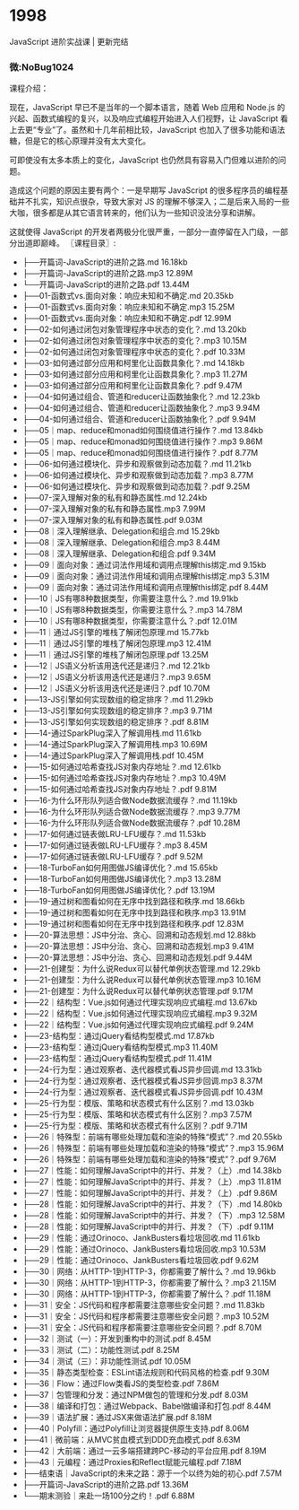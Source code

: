 # 1998
JavaScript 进阶实战课 | 更新完结
### 微:NoBug1024 


课程介绍：

现在，JavaScript 早已不是当年的一个脚本语言，随着 Web 应用和 Node.js 的兴起、函数式编程的复兴，以及响应式编程开始进入人们视野，让 JavaScript 看上去更“专业”了。虽然和十几年前相比较，JavaScript 也加入了很多功能和语法糖，但是它的核心原理并没有太大变化。

可即使没有太多本质上的变化，JavaScript 也仍然具有容易入门但难以进阶的问题。

造成这个问题的原因主要有两个：一是早期写 JavaScript 的很多程序员的编程基础并不扎实，知识点很杂，导致大家对 JS 的理解不够深入；二是后来入局的一些大咖，很多都是从其它语言转来的，他们认为一些知识没法分享和讲解。

这就使得 JavaScript 的开发者两极分化很严重，一部分一直停留在入门级，一部分出道即巅峰。
〖课程目录〗:

- ├──开篇词-JavaScript的进阶之路.md  16.18kb
- ├──开篇词-JavaScript的进阶之路.mp3  12.89M
- └──开篇词-JavaScript的进阶之路.pdf  13.44M
- ├──01-函数式vs.面向对象：响应未知和不确定.md  20.35kb
- ├──01-函数式vs.面向对象：响应未知和不确定.mp3  15.25M
- ├──01-函数式vs.面向对象：响应未知和不确定.pdf  12.99M
- ├──02-如何通过闭包对象管理程序中状态的变化？.md  13.20kb
- ├──02-如何通过闭包对象管理程序中状态的变化？.mp3  10.15M
- ├──02-如何通过闭包对象管理程序中状态的变化？.pdf  10.33M
- ├──03-如何通过部分应用和柯里化让函数具象化？.md  14.18kb
- ├──03-如何通过部分应用和柯里化让函数具象化？.mp3  11.27M
- ├──03-如何通过部分应用和柯里化让函数具象化？.pdf  9.47M
- ├──04-如何通过组合、管道和reducer让函数抽象化？.md  12.23kb
- ├──04-如何通过组合、管道和reducer让函数抽象化？.mp3  9.94M
- ├──04-如何通过组合、管道和reducer让函数抽象化？.pdf  9.94M
- ├──05｜map、reduce和monad如何围绕值进行操作？.md  13.84kb
- ├──05｜map、reduce和monad如何围绕值进行操作？.mp3  9.86M
- ├──05｜map、reduce和monad如何围绕值进行操作？.pdf  8.77M
- ├──06-如何通过模块化、异步和观察做到动态加载？.md  11.21kb
- ├──06-如何通过模块化、异步和观察做到动态加载？.mp3  8.77M
- ├──06-如何通过模块化、异步和观察做到动态加载？.pdf  9.25M
- ├──07-深入理解对象的私有和静态属性.md  12.24kb
- ├──07-深入理解对象的私有和静态属性.mp3  7.99M
- ├──07-深入理解对象的私有和静态属性.pdf  9.03M
- ├──08｜深入理解继承、Delegation和组合.md  15.29kb
- ├──08｜深入理解继承、Delegation和组合.mp3  8.44M
- ├──08｜深入理解继承、Delegation和组合.pdf  9.34M
- ├──09｜面向对象：通过词法作用域和调用点理解this绑定.md  9.15kb
- ├──09｜面向对象：通过词法作用域和调用点理解this绑定.mp3  5.31M
- ├──09｜面向对象：通过词法作用域和调用点理解this绑定.pdf  8.44M
- ├──10｜JS有哪8种数据类型，你需要注意什么？.md  19.91kb
- ├──10｜JS有哪8种数据类型，你需要注意什么？.mp3  14.78M
- ├──10｜JS有哪8种数据类型，你需要注意什么？.pdf  12.01M
- ├──11｜通过JS引擎的堆栈了解闭包原理.md  15.77kb
- ├──11｜通过JS引擎的堆栈了解闭包原理.mp3  12.41M
- ├──11｜通过JS引擎的堆栈了解闭包原理.pdf  13.25M
- ├──12｜JS语义分析该用迭代还是递归？.md  12.21kb
- ├──12｜JS语义分析该用迭代还是递归？.mp3  9.65M
- ├──12｜JS语义分析该用迭代还是递归？.pdf  10.70M
- ├──13-JS引擎如何实现数组的稳定排序？.md  11.29kb
- ├──13-JS引擎如何实现数组的稳定排序？.mp3  9.71M
- ├──13-JS引擎如何实现数组的稳定排序？.pdf  8.81M
- ├──14-通过SparkPlug深入了解调用栈.md  11.61kb
- ├──14-通过SparkPlug深入了解调用栈.mp3  10.69M
- ├──14-通过SparkPlug深入了解调用栈.pdf  10.45M
- ├──15-如何通过哈希查找JS对象内存地址？.md  12.61kb
- ├──15-如何通过哈希查找JS对象内存地址？.mp3  10.49M
- ├──15-如何通过哈希查找JS对象内存地址？.pdf  9.81M
- ├──16-为什么环形队列适合做Node数据流缓存？.md  11.19kb
- ├──16-为什么环形队列适合做Node数据流缓存？.mp3  9.77M
- ├──16-为什么环形队列适合做Node数据流缓存？.pdf  10.28M
- ├──17-如何通过链表做LRU-LFU缓存？.md  11.53kb
- ├──17-如何通过链表做LRU-LFU缓存？.mp3  8.45M
- ├──17-如何通过链表做LRU-LFU缓存？.pdf  9.52M
- ├──18-TurboFan如何用图做JS编译优化？.md  15.65kb
- ├──18-TurboFan如何用图做JS编译优化？.mp3  13.28M
- ├──18-TurboFan如何用图做JS编译优化？.pdf  13.19M
- ├──19-通过树和图看如何在无序中找到路径和秩序.md  18.66kb
- ├──19-通过树和图看如何在无序中找到路径和秩序.mp3  13.91M
- ├──19-通过树和图看如何在无序中找到路径和秩序.pdf  12.83M
- ├──20-算法思想：JS中分治、贪心、回溯和动态规划.md  12.88kb
- ├──20-算法思想：JS中分治、贪心、回溯和动态规划.mp3  9.41M
- ├──20-算法思想：JS中分治、贪心、回溯和动态规划.pdf  9.44M
- ├──21-创建型：为什么说Redux可以替代单例状态管理.md  12.29kb
- ├──21-创建型：为什么说Redux可以替代单例状态管理.mp3  10.16M
- ├──21-创建型：为什么说Redux可以替代单例状态管理.pdf  9.17M
- ├──22｜结构型：Vue.js如何通过代理实现响应式编程.md  13.67kb
- ├──22｜结构型：Vue.js如何通过代理实现响应式编程.mp3  9.32M
- ├──22｜结构型：Vue.js如何通过代理实现响应式编程.pdf  9.24M
- ├──23-结构型：通过jQuery看结构型模式.md  17.87kb
- ├──23-结构型：通过jQuery看结构型模式.mp3  11.40M
- ├──23-结构型：通过jQuery看结构型模式.pdf  11.41M
- ├──24-行为型：通过观察者、迭代器模式看JS异步回调.md  13.31kb
- ├──24-行为型：通过观察者、迭代器模式看JS异步回调.mp3  8.37M
- ├──24-行为型：通过观察者、迭代器模式看JS异步回调.pdf  10.43M
- ├──25-行为型：模版、策略和状态模式有什么区别？.md  13.03kb
- ├──25-行为型：模版、策略和状态模式有什么区别？.mp3  7.57M
- ├──25-行为型：模版、策略和状态模式有什么区别？.pdf  9.71M
- ├──26｜特殊型：前端有哪些处理加载和渲染的特殊“模式”？.md  20.55kb
- ├──26｜特殊型：前端有哪些处理加载和渲染的特殊“模式”？.mp3  15.96M
- ├──26｜特殊型：前端有哪些处理加载和渲染的特殊“模式”？.pdf  9.76M
- ├──27｜性能：如何理解JavaScript中的并行、并发？（上）.md  14.38kb
- ├──27｜性能：如何理解JavaScript中的并行、并发？（上）.mp3  11.81M
- ├──27｜性能：如何理解JavaScript中的并行、并发？（上）.pdf  9.86M
- ├──28｜性能：如何理解JavaScript中的并行、并发？（下）.md  14.80kb
- ├──28｜性能：如何理解JavaScript中的并行、并发？（下）.mp3  12.58M
- ├──28｜性能：如何理解JavaScript中的并行、并发？（下）.pdf  9.11M
- ├──29｜性能：通过Orinoco、JankBusters看垃圾回收.md  11.61kb
- ├──29｜性能：通过Orinoco、JankBusters看垃圾回收.mp3  10.53M
- ├──29｜性能：通过Orinoco、JankBusters看垃圾回收.pdf  9.62M
- ├──30｜网络：从HTTP-1到HTTP-3，你都需要了解什么？.md  19.96kb
- ├──30｜网络：从HTTP-1到HTTP-3，你都需要了解什么？.mp3  21.15M
- ├──30｜网络：从HTTP-1到HTTP-3，你都需要了解什么？.pdf  11.18M
- ├──31｜安全：JS代码和程序都需要注意哪些安全问题？.md  11.83kb
- ├──31｜安全：JS代码和程序都需要注意哪些安全问题？.mp3  10.52M
- ├──31｜安全：JS代码和程序都需要注意哪些安全问题？.pdf  8.70M
- ├──32｜测试（一）：开发到重构中的测试.pdf  8.45M
- ├──33｜测试（二）：功能性测试.pdf  8.25M
- ├──34｜测试（三）：非功能性测试.pdf  10.05M
- ├──35｜静态类型检查：ESLint语法规则和代码风格的检查.pdf  9.30M
- ├──36｜Flow：通过Flow类看JS的类型检查.pdf  7.86M
- ├──37｜包管理和分发：通过NPM做包的管理和分发.pdf  8.03M
- ├──38｜编译和打包：通过Webpack、Babel做编译和打包.pdf  8.44M
- ├──39｜语法扩展：通过JSX来做语法扩展.pdf  8.18M
- ├──40｜Polyfill：通过Polyfill让浏览器提供原生支持.pdf  8.06M
- ├──41｜微前端：从MVC贫血模式到DDD充血模式.pdf  8.63M
- ├──42｜大前端：通过一云多端搭建跨PC-移动的平台应用.pdf  8.19M
- ├──43｜元编程：通过Proxies和Reflect赋能元编程.pdf  7.18M
- ├──结束语｜JavaScript的未来之路：源于一个以终为始的初心.pdf  7.57M
- ├──开篇词-JavaScript的进阶之路.pdf  13.36M
- └──期末测验｜来赴一场100分之约！.pdf  6.88M


